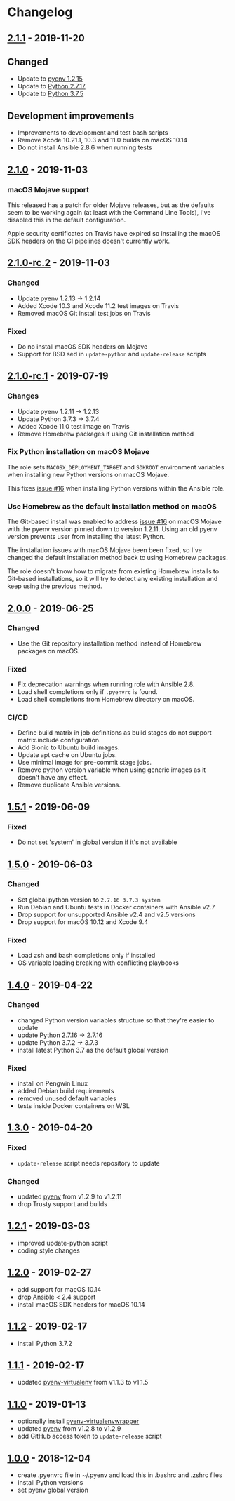 # Changelog

## [2.1.1] - 2019-11-20

## Changed

* Update to [pyenv 1.2.15][pyenv-1215]
* Update to [Python 2.7.17][python-2717]
* Update to [Python 3.7.5][python-375]

[pyenv-1215]: https://github.com/pyenv/pyenv/releases/tag/v1.2.15
[python-2717]: https://www.python.org/downloads/release/python-2717/
[python-375]: https://www.python.org/downloads/release/python-375/

## Development improvements

* Improvements to development and test bash scripts
* Remove Xcode 10.21.1, 10.3 and 11.0 builds on macOS 10.14
* Do not install Ansible 2.8.6 when running tests

## [2.1.0] - 2019-11-03

### macOS Mojave support

This released has a patch for older Mojave releases, but as the defaults seem
to be working again (at least with the Command LIne Tools), I've disabled this
in the default configuration.

Apple security certificates on Travis have expired so installing the macOS SDK
headers on the CI pipelines doesn't currently work.

## [2.1.0-rc.2] - 2019-11-03

### Changed

* Update pyenv 1.2.13 -> 1.2.14
* Added Xcode 10.3 and Xcode 11.2 test images on Travis
* Removed macOS Git install test jobs on Travis

### Fixed

* Do no install macOS SDK headers on Mojave
* Support for BSD sed in `update-python` and `update-release` scripts

## [2.1.0-rc.1] - 2019-07-19

### Changes

* Update pyenv 1.2.11 -> 1.2.13
* Update Python 3.7.3 -> 3.7.4
* Added Xcode 11.0 test image on Travis
* Remove Homebrew packages if using Git installation method

### Fix Python installation on macOS Mojave

The role sets `MACOSX_DEPLOYMENT_TARGET` and `SDKROOT` environment variables
when installing new Python versions on macOS Mojave.

This fixes [issue #16] when installing Python versions within the Ansible role.

### Use Homebrew as the default installation method on macOS

The Git-based install was enabled to address [issue #16] on macOS Mojave with
the pyenv version pinned down to version 1.2.11. Using an old pyenv version
prevents user from installing the latest Python.

The installation issues with macOS Mojave been been fixed, so I've changed the
default installation method back to using Homebrew packages.

The role doesn't know how to migrate from existing Homebrew installs to
Git-based installations, so it will try to detect any existing installation
and keep using the previous method.

## [2.0.0] - 2019-06-25

### Changed

* Use the Git repository installation method instead of Homebrew packages
  on macOS.

### Fixed

* Fix deprecation warnings when running role with Ansible 2.8.
* Load shell completions only if `.pyenvrc` is found.
* Load shell completions from Homebrew directory on macOS.

### CI/CD

* Define build matrix in job definitions as build stages do not support
  matrix.include configuration.
* Add Bionic to Ubuntu build images.
* Update apt cache on Ubuntu jobs.
* Use minimal image for pre-commit stage jobs.
* Remove python version variable when using generic images as it doesn't
  have any effect.
* Remove duplicate Ansible versions.

## [1.5.1] - 2019-06-09

### Fixed

* Do not set 'system' in global version if it's not available

## [1.5.0] - 2019-06-03

### Changed

* Set global python version to `2.7.16 3.7.3 system`
* Run Debian and Ubuntu tests in Docker containers with Ansible v2.7
* Drop support for unsupported Ansible v2.4 and v2.5 versions
* Drop support for macOS 10.12 and Xcode 9.4

### Fixed

* Load zsh and bash completions only if installed
* OS variable loading breaking with conflicting playbooks

## [1.4.0] - 2019-04-22

### Changed

* changed Python version variables structure so that they're easier to update
* update Python 2.7.16 -> 2.7.16
* update Python 3.7.2 -> 3.7.3
* install latest Python 3.7 as the default global version

### Fixed

* install on Pengwin Linux
* added Debian build requirements
* removed unused default variables
* tests inside Docker containers on WSL

## [1.3.0] - 2019-04-20

### Fixed

* `update-release` script needs repository to update

### Changed

* updated [pyenv] from v1.2.9 to v1.2.11
* drop Trusty support and builds

## [1.2.1] - 2019-03-03

* improved update-python script
* coding style changes

## [1.2.0] - 2019-02-27

* add support for macOS 10.14
* drop Ansible < 2.4 support
* install macOS SDK headers for macOS 10.14

## [1.1.2] - 2019-02-17

* install Python 3.7.2

## [1.1.1] - 2019-02-17

* updated [pyenv-virtualenv] from v1.1.3 to v1.1.5

[pyenv-virtualenv]: https://github.com/pyenv/pyenv-virtualenv

## [1.1.0] - 2019-01-13

* optionally install [pyenv-virtualenvwrapper]
* updated [pyenv] from v1.2.8 to v1.2.9
* add GitHub access token to `update-release` script

[pyenv]: https://github.com/pyenv/pyenv
[pyenv-virtualenvwrapper]: https://github.com/pyenv/pyenv-virtualenvwrapper

## [1.0.0] - 2018-12-04

* create .pyenvrc file in ~/.pyenv and load this in .bashrc and .zshrc files
* install Python versions
* set pyenv global version

[Unreleased]: https://github.com/markosamuli/ansible-pyenv/commits/develop
[2.1.1]: https://github.com/markosamuli/ansible-pyenv/releases/tag/v2.1.1
[2.1.0]: https://github.com/markosamuli/ansible-pyenv/releases/tag/v2.1.0
[2.1.0-rc.2]: https://github.com/markosamuli/ansible-pyenv/releases/tag/v2.1.0-rc.2
[2.1.0-rc.1]: https://github.com/markosamuli/ansible-pyenv/releases/tag/v2.1.0-rc.1
[2.0.0]: https://github.com/markosamuli/ansible-pyenv/releases/tag/v2.0.0
[1.5.1]: https://github.com/markosamuli/ansible-pyenv/releases/tag/v1.5.1
[1.5.0]: https://github.com/markosamuli/ansible-pyenv/releases/tag/v1.5.0
[1.4.0]: https://github.com/markosamuli/ansible-pyenv/releases/tag/v1.4.0
[1.3.0]: https://github.com/markosamuli/ansible-pyenv/releases/tag/v1.3.0
[1.2.1]: https://github.com/markosamuli/ansible-pyenv/releases/tag/v1.2.1
[1.2.0]: https://github.com/markosamuli/ansible-pyenv/releases/tag/v1.2.0
[1.1.2]: https://github.com/markosamuli/ansible-pyenv/releases/tag/v1.1.2
[1.1.1]: https://github.com/markosamuli/ansible-pyenv/releases/tag/v1.1.1
[1.1.0]: https://github.com/markosamuli/ansible-pyenv/releases/tag/v1.1.0
[1.0.0]: https://github.com/markosamuli/ansible-pyenv/releases/tag/v1.0.0
[issue #16]: https://github.com/markosamuli/ansible-pyenv/issues/16
